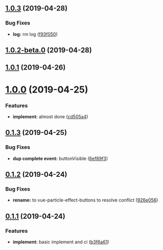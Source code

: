 <a name="1.0.3"></a>
## [1.0.3](https://github.com/dreambo8563/vue-particle-effect-buttons/compare/v1.0.2-beta.0...v1.0.3) (2019-04-28)


### Bug Fixes

* **log:** rm log ([f93f050](https://github.com/dreambo8563/vue-particle-effect-buttons/commit/f93f050))



<a name="1.0.2-beta.0"></a>
## [1.0.2-beta.0](https://github.com/dreambo8563/vue-particle-effect-buttons/compare/v1.0.1...v1.0.2-beta.0) (2019-04-28)



<a name="1.0.1"></a>
## [1.0.1](https://github.com/dreambo8563/vue-particle-effect-buttons/compare/v1.0.0...v1.0.1) (2019-04-26)



<a name="1.0.0"></a>
# [1.0.0](https://github.com/dreambo8563/vue-particle-effect-buttons/compare/v0.1.3...v1.0.0) (2019-04-25)


### Features

* **implement:** almost done ([cd505a4](https://github.com/dreambo8563/vue-particle-effect-buttons/commit/cd505a4))



<a name="0.1.3"></a>
## [0.1.3](https://github.com/dreambo8563/vue-particle-effect-buttons/compare/v0.1.2...v0.1.3) (2019-04-25)


### Bug Fixes

* **dup complete event:** buttonVisible ([6ef89f3](https://github.com/dreambo8563/vue-particle-effect-buttons/commit/6ef89f3))



<a name="0.1.2"></a>
## [0.1.2](https://github.com/dreambo8563/vue-particle-effect-buttons/compare/v0.1.1...v0.1.2) (2019-04-24)


### Bug Fixes

* **rename:** to vue-particle-effect-buttons to resolve conflict ([926e056](https://github.com/dreambo8563/vue-particle-effect-buttons/commit/926e056))



<a name="0.1.1"></a>
## [0.1.1](https://github.com/dreambo8563/vue-particle-effect-buttons/compare/b3f6a61...v0.1.1) (2019-04-24)


### Features

* **implement:** basic implement and ci ([b3f6a61](https://github.com/dreambo8563/vue-particle-effect-buttons/commit/b3f6a61))



